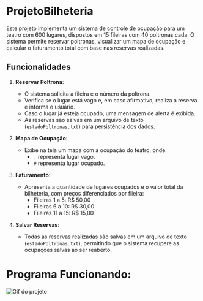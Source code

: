 # ProjetoBilheteria

Este projeto implementa um sistema de controle de ocupação para um teatro com 600 lugares, dispostos em 15 fileiras com 40 poltronas cada. O sistema permite reservar poltronas, visualizar um mapa de ocupação e calcular o faturamento total com base nas reservas realizadas.

## Funcionalidades

1. **Reservar Poltrona**:
   - O sistema solicita a fileira e o número da poltrona.
   - Verifica se o lugar está vago e, em caso afirmativo, realiza a reserva e informa o usuário.
   - Caso o lugar já esteja ocupado, uma mensagem de alerta é exibida.
   - As reservas são salvas em um arquivo de texto (`estadoPoltronas.txt`) para persistência dos dados.

2. **Mapa de Ocupação**:
   - Exibe na tela um mapa com a ocupação do teatro, onde:
     - `.` representa lugar vago.
     - `#` representa lugar ocupado.

3. **Faturamento**:
   - Apresenta a quantidade de lugares ocupados e o valor total da bilheteria, com preços diferenciados por fileira:
     - Fileiras 1 a 5: R$ 50,00
     - Fileiras 6 a 10: R$ 30,00
     - Fileiras 11 a 15: R$ 15,00

4. **Salvar Reservas**:
   - Todas as reservas realizadas são salvas em um arquivo de texto (`estadoPoltronas.txt`), permitindo que o sistema recupere as ocupações salvas ao ser reaberto.

# Programa Funcionando:

![Gif do projeto](./bilheteria.gif)
